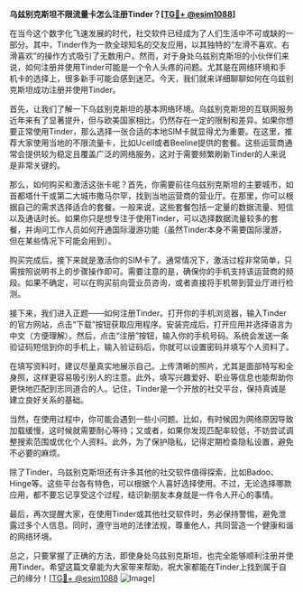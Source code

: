 **乌兹别克斯坦不限流量卡怎么注册Tinder？[[TG💪+ @esim1088](https://t.me/s/esim1088)]**

在当今这个数字化飞速发展的时代，社交软件已经成为了人们生活中不可或缺的一部分。其中，Tinder作为一款全球知名的交友应用，以其独特的“左滑不喜欢、右滑喜欢”的操作方式吸引了无数用户。然而，对于身处乌兹别克斯坦的小伙伴们来说，如何注册并使用Tinder可能是一个令人头疼的问题。尤其是在网络环境和手机卡的选择上，很多新手可能会感到迷茫。今天，我们就来详细聊聊如何在乌兹别克斯坦成功注册并使用Tinder。

首先，让我们了解一下乌兹别克斯坦的基本网络环境。乌兹别克斯坦的互联网服务近年来有了显著提升，但与欧美国家相比，仍然存在一定的限制和差异。如果你想要正常使用Tinder，那么选择一张合适的本地SIM卡就显得尤为重要。在这里，推荐大家使用当地的不限流量卡，比如Ucell或者Beeline提供的套餐。这些运营商通常会提供较为稳定且覆盖广泛的网络服务，这对于需要频繁刷新Tinder的人来说是非常关键的。

那么，如何购买和激活这张卡呢？首先，你需要前往乌兹别克斯坦的主要城市，如首都塔什干或第二大城市撒马尔罕，找到当地运营商的营业厅。在那里，你可以根据自己的需求选择适合的套餐。一般来说，这些套餐包括一定量的数据流量、短信以及通话时长。如果你只是想专注于使用Tinder，可以选择数据流量较多的套餐，并询问工作人员如何开通国际漫游功能（虽然Tinder本身不需要国际漫游，但在某些情况下可能会用到）。

购买完成后，接下来就是激活你的SIM卡了。通常情况下，激活过程非常简单，只需按照说明书上的步骤操作即可。需要注意的是，确保你的手机支持该运营商的频段。如果不确定，可以在购买前向营业员咨询，或者直接将手机带到营业厅进行检测。

接下来，我们进入正题——如何注册Tinder。打开你的手机浏览器，输入Tinder的官方网站，点击“下载”按钮获取应用程序。安装完成后，打开应用并选择语言为中文（方便理解）。然后，点击“注册”按钮，输入你的手机号码。系统会发送一条验证码短信到你的手机上，输入验证码后，你就可以设置密码并填写个人资料了。

在填写资料时，建议尽量真实地展示自己。上传清晰的照片，尤其是面部特写和全身照，这样更容易吸引别人的注意。此外，填写兴趣爱好、职业等信息也能帮助你更快地匹配到志同道合的人。记住，Tinder是一个开放的社交平台，保持真诚是建立良好关系的基础。

当然，在使用过程中，你可能会遇到一些小问题。比如，有时候因为网络原因导致加载缓慢，这时候就需要耐心等待；又或者，如果你发现匹配率较低，不妨尝试调整搜索范围或优化个人资料。此外，为了保护隐私，记得定期检查隐私设置，避免不必要的麻烦。

除了Tinder，乌兹别克斯坦还有许多其他的社交软件值得探索，比如Badoo、Hinge等。这些平台各有特色，可以根据个人喜好选择使用。不过，无论选择哪款应用，都不要忘记享受这个过程，结识新朋友本身就是一件令人开心的事情。

最后，再次提醒大家，在使用Tinder或其他社交软件时，务必保持警惕，避免泄露过多个人信息。同时，遵守当地的法律法规，尊重他人，共同营造一个健康和谐的网络环境。

总之，只要掌握了正确的方法，即使身处乌兹别克斯坦，也完全能够顺利注册并使用Tinder。希望这篇文章能为大家带来帮助，祝大家都能在Tinder上找到属于自己的缘分！[[TG💪+ @esim1088](https://t.me/s/esim1088) ![Image](https://i.postimg.cc/4NQfJmqS/Snipaste-2025-05-13-00-14-12.png)]